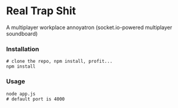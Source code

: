# Real Trap Shit
A multiplayer workplace annoyatron (socket.io-powered multiplayer soundboard)


### Installation
    # clone the repo, npm install, profit...
    npm install

### Usage
    node app.js
    # default port is 4000
